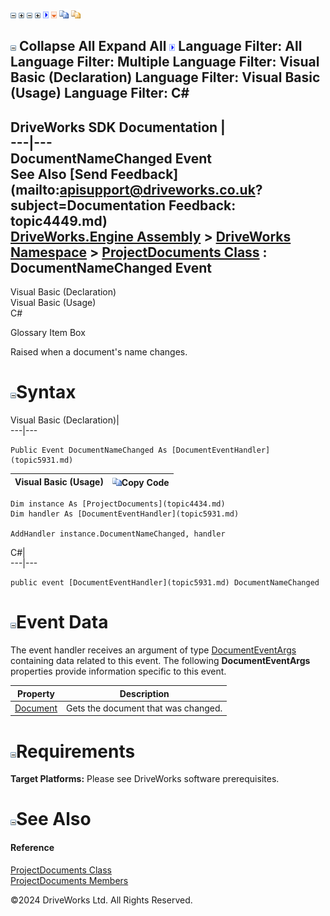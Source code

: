 ![](dotnetimages/collapse.gif) ![](dotnetimages/expand.gif) ![](dotnetimages/collapse.gif) ![](dotnetimages/expand.gif) ![](dotnetimages/drpdown.gif) ![](dotnetimages/drpdown_orange.gif) ![](dotnetimages/copycode.gif) ![](dotnetimages/copycodeHighlight.gif)

![](dotnetimages/collapse.gif) Collapse All Expand All ![](dotnetimages/drpdown.gif) Language Filter: All  Language Filter: Multiple  Language Filter: Visual Basic (Declaration) Language Filter: Visual Basic (Usage) Language Filter: C#  
---  
DriveWorks SDK Documentation  |   
---|---  
DocumentNameChanged Event   
See Also [Send Feedback](mailto:apisupport@driveworks.co.uk?subject=Documentation Feedback: topic4449.md)  
[DriveWorks.Engine Assembly](topic2156.md) > [DriveWorks Namespace](topic2159.md) > [ProjectDocuments Class](topic4434.md) : DocumentNameChanged Event  
---  
  
Visual Basic (Declaration)    
Visual Basic (Usage)    
C# 

Glossary Item Box

Raised when a document's name changes. 

# ![](dotnetimages/collapse.gif)Syntax

Visual Basic (Declaration)|   
---|---  
      
    
    Public Event DocumentNameChanged As [DocumentEventHandler](topic5931.md)  
  
Visual Basic (Usage)| ![](dotnetimages/copycode.gif)Copy Code  
---|---  
      
    
    Dim instance As [ProjectDocuments](topic4434.md)
    Dim handler As [DocumentEventHandler](topic5931.md)
     
    AddHandler instance.DocumentNameChanged, handler  
  
C#|   
---|---  
      
    
    public event [DocumentEventHandler](topic5931.md) DocumentNameChanged  
  
# ![](dotnetimages/collapse.gif)Event Data

The event handler receives an argument of type [DocumentEventArgs](topic2739.md) containing data related to this event. The following **DocumentEventArgs** properties provide information specific to this event.

Property| Description  
---|---  
[Document](topic2749.md)| Gets the document that was changed.   
  
# ![](dotnetimages/collapse.gif)Requirements

**Target Platforms:** Please see DriveWorks software prerequisites.

# ![](dotnetimages/collapse.gif)See Also

#### Reference

[ProjectDocuments Class](topic4434.md)   
[ProjectDocuments Members](topic4435.md)

©2024 DriveWorks Ltd. All Rights Reserved.
